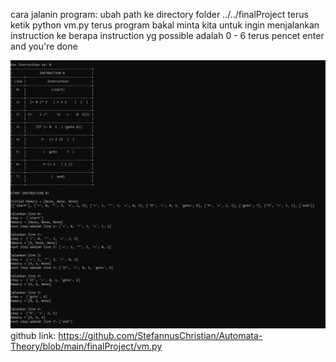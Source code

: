 cara jalanin program:
ubah path ke directory folder ../../finalProject
terus ketik python vm.py
terus program bakal minta kita untuk ingin menjalankan instruction ke berapa
instruction yg possible adalah 0 - 6
terus pencet enter and you're done

![Alt text](contoh-output.png)
github link: https://github.com/StefannusChristian/Automata-Theory/blob/main/finalProject/vm.py











